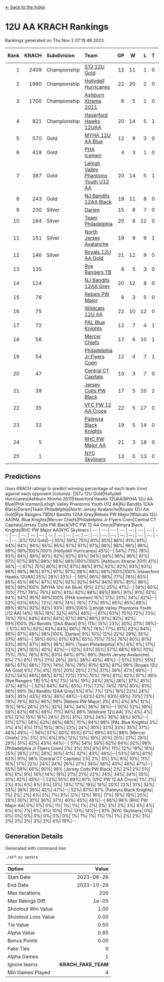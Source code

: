 [<- back to the index](readme.md)
# 12U AA KRACH Rankings
Rankings generated on Thu Nov  2 07:15:48 2023.

Rank|KRACH|Subdivision|Team|GP|W|L|T|OTW|OTL|SoS|Exp Wins|Win Diff
---:|---:|:---|:---|---:|---:|---:|---:|---:|---:|---:|---:|---:
1|2409|Championship|[STJ 12U Gold](https://gamesheetstats.com/seasons/3659/teams/141122/schedule)|12|11|1|0|1|0|266|11.8|-0.0
2|1980|Championship|[Hollydell Hurricanes](https://gamesheetstats.com/seasons/3659/teams/141133/schedule)|22|20|2|0|4|0|252|20.8|-0.0
3|1700|Championship|[Ashburn Xtreme 2011](https://gamesheetstats.com/seasons/3659/teams/141121/schedule)|6|5|1|0|0|0|454|5.8|-0.0
4|821|Championship|[Haverford Hawks 12UAA](https://gamesheetstats.com/seasons/3659/teams/141127/schedule)|20|14|5|1|0|2|637|15.3|-0.0
5|570|Gold|[MYHA 12U AA Blue](https://gamesheetstats.com/seasons/3659/teams/141123/schedule)|12|9|3|0|1|1|316|9.8|-0.0
6|419|Gold|[PHA Icemen](https://gamesheetstats.com/seasons/3659/teams/141145/schedule)|4|3|1|0|0|0|152|3.9|0.0
7|387|Gold|[Lehigh Valley Phantoms Youth U12 AA](https://gamesheetstats.com/seasons/3659/teams/141129/schedule)|20|14|5|1|0|0|305|15.4|0.0
8|243|Gold|[NJ Bandits 12AA Black](https://gamesheetstats.com/seasons/3659/teams/141126/schedule)|19|11|8|0|0|1|457|11.9|0.0
9|230|Silver|[Darien](https://gamesheetstats.com/seasons/3659/teams/141125/schedule)|15|8|7|0|1|1|446|8.9|0.0
10|164|Silver|[Team Philadelphia](https://gamesheetstats.com/seasons/3659/teams/141128/schedule)|20|8|12|0|2|2|663|8.9|0.0
11|151|Silver|[North Jersey Avalanche](https://gamesheetstats.com/seasons/3659/teams/141137/schedule)|19|9|9|1|1|2|293|10.4|0.0
12|146|Silver|[Royals 12U AA Gold](https://gamesheetstats.com/seasons/3659/teams/141142/schedule)|21|12|9|0|2|0|325|12.9|0.0
13|135||[Rye Rangers TB](https://gamesheetstats.com/seasons/3659/teams/141140/schedule)|8|5|3|0|0|1|86|5.9|0.0
14|124||[NJ Bandits 12AA Grey](https://gamesheetstats.com/seasons/3659/teams/141134/schedule)|20|12|8|0|1|1|192|12.9|0.0
15|76||[Rebels PW Major](https://gamesheetstats.com/seasons/3659/teams/141138/schedule)|8|3|5|0|0|0|137|3.9|0.0
16|75||[Wildcats 12U AA](https://gamesheetstats.com/seasons/3659/teams/141136/schedule)|22|10|12|0|0|0|372|10.9|0.0
17|72||[PAL Blue Knights](https://gamesheetstats.com/seasons/3659/teams/141139/schedule)|12|7|4|1|0|0|61|8.4|0.0
18|56||[Mercer Chiefs](https://gamesheetstats.com/seasons/3659/teams/141135/schedule)|17|6|10|1|1|1|372|7.4|0.0
19|54||[Philadelphia Jr Flyers Coen](https://gamesheetstats.com/seasons/3659/teams/141143/schedule)|12|4|7|1|0|0|332|5.4|0.0
20|47||[Central CT Capitals](https://gamesheetstats.com/seasons/3659/teams/141124/schedule)|10|3|7|0|0|2|330|3.9|0.0
21|39||[Jersey Colts PW Black](https://gamesheetstats.com/seasons/3659/teams/141141/schedule)|17|5|10|2|0|0|156|6.9|0.0
22|35||[VFC PW 12 AA Croce](https://gamesheetstats.com/seasons/3659/teams/141131/schedule)|22|5|17|0|1|1|632|5.9|0.0
23|32||[Palmyra Black Knights](https://gamesheetstats.com/seasons/3659/teams/141130/schedule)|19|5|14|0|1|1|512|5.9|0.0
24|5||[RHC PW Major AA](https://gamesheetstats.com/seasons/3659/teams/141132/schedule)|21|3|18|0|0|0|181|3.9|0.0
25|1||[NYC Skyliners](https://gamesheetstats.com/seasons/3659/teams/141144/schedule)|13|0|13|0|0|0|129|0.9|0.0

## Predictions
Uses KRACH ratings to predict winning percentage of each team (row) against each opponent (column).
||STJ 12U Gold|Hollydell Hurricanes|Ashburn Xtreme 2011|Haverford Hawks 12UAA|MYHA 12U AA Blue|PHA Icemen|Lehigh Valley Phantoms Youth U12 AA|NJ Bandits 12AA Black|Darien|Team Philadelphia|North Jersey Avalanche|Royals 12U AA Gold|Rye Rangers TB|NJ Bandits 12AA Grey|Rebels PW Major|Wildcats 12U AA|PAL Blue Knights|Mercer Chiefs|Philadelphia Jr Flyers Coen|Central CT Capitals|Jersey Colts PW Black|VFC PW 12 AA Croce|Palmyra Black Knights|RHC PW Major AA|NYC Skyliners
| --: | --: | --: | --: | --: | --: | --: | --: | --: | --: | --: | --: | --: | --: | --: | --: | --: | --: | --: | --: | --: | --: | --: | --: | --: | --: 
|STJ 12U Gold|--| 55%| 59%| 75%| 81%| 85%| 86%| 91%| 91%| 94%| 94%| 94%| 95%| 95%| 97%| 97%| 97%| 98%| 98%| 98%| 98%| 99%| 99%|100%|100%
|Hollydell Hurricanes| 45%|--| 54%| 71%| 78%| 83%| 84%| 89%| 90%| 92%| 93%| 93%| 94%| 94%| 96%| 96%| 97%| 97%| 97%| 98%| 98%| 98%| 98%|100%|100%
|Ashburn Xtreme 2011| 41%| 46%|--| 67%| 75%| 80%| 81%| 87%| 88%| 91%| 92%| 92%| 93%| 93%| 96%| 96%| 96%| 97%| 97%| 97%| 98%| 98%| 98%|100%|100%
|Haverford Hawks 12UAA| 25%| 29%| 33%|--| 59%| 66%| 68%| 77%| 78%| 83%| 85%| 85%| 86%| 87%| 92%| 92%| 92%| 94%| 94%| 95%| 95%| 96%| 96%| 99%|100%
|MYHA 12U AA Blue| 19%| 22%| 25%| 41%|--| 58%| 60%| 70%| 71%| 78%| 79%| 80%| 81%| 82%| 88%| 88%| 89%| 91%| 91%| 92%| 94%| 94%| 95%| 99%|100%
|PHA Icemen| 15%| 17%| 20%| 34%| 42%|--| 52%| 63%| 65%| 72%| 74%| 74%| 76%| 77%| 85%| 85%| 85%| 88%| 89%| 90%| 92%| 92%| 93%| 99%|100%
|Lehigh Valley Phantoms Youth U12 AA| 14%| 16%| 19%| 32%| 40%| 48%|--| 61%| 63%| 70%| 72%| 73%| 74%| 76%| 84%| 84%| 84%| 87%| 88%| 89%| 91%| 92%| 92%| 99%|100%
|NJ Bandits 12AA Black|  9%| 11%| 13%| 23%| 30%| 37%| 39%|--| 51%| 60%| 62%| 63%| 64%| 66%| 76%| 76%| 77%| 81%| 82%| 84%| 86%| 87%| 88%| 98%|100%
|Darien|  9%| 10%| 12%| 22%| 29%| 35%| 37%| 49%|--| 58%| 60%| 61%| 63%| 65%| 75%| 75%| 76%| 80%| 81%| 83%| 86%| 87%| 88%| 98%| 99%
|Team Philadelphia|  6%|  8%|  9%| 17%| 22%| 28%| 30%| 40%| 42%|--| 52%| 53%| 55%| 57%| 68%| 69%| 70%| 75%| 75%| 78%| 81%| 83%| 84%| 97%| 99%
|North Jersey Avalanche|  6%|  7%|  8%| 15%| 21%| 26%| 28%| 38%| 40%| 48%|--| 51%| 53%| 55%| 66%| 67%| 68%| 73%| 74%| 76%| 79%| 81%| 83%| 97%| 99%
|Royals 12U AA Gold|  6%|  7%|  8%| 15%| 20%| 26%| 27%| 37%| 39%| 47%| 49%|--| 52%| 54%| 66%| 66%| 67%| 72%| 73%| 76%| 79%| 81%| 82%| 97%| 99%
|Rye Rangers TB|  5%|  6%|  7%| 14%| 19%| 24%| 26%| 36%| 37%| 45%| 47%| 48%|--| 52%| 64%| 64%| 65%| 71%| 72%| 74%| 78%| 80%| 81%| 96%| 99%
|NJ Bandits 12AA Grey|  5%|  6%|  7%| 13%| 18%| 23%| 24%| 34%| 35%| 43%| 45%| 46%| 48%|--| 62%| 62%| 63%| 69%| 70%| 73%| 76%| 78%| 80%| 96%| 99%
|Rebels PW Major|  3%|  4%|  4%|  8%| 12%| 15%| 16%| 24%| 25%| 32%| 34%| 34%| 36%| 38%|--| 50%| 52%| 58%| 59%| 62%| 66%| 69%| 71%| 94%| 98%
|Wildcats 12U AA|  3%|  4%|  4%|  8%| 12%| 15%| 16%| 24%| 25%| 31%| 33%| 34%| 36%| 38%| 50%|--| 51%| 57%| 58%| 62%| 66%| 68%| 70%| 94%| 98%
|PAL Blue Knights|  3%|  3%|  4%|  8%| 11%| 15%| 16%| 23%| 24%| 30%| 32%| 33%| 35%| 37%| 48%| 49%|--| 56%| 57%| 60%| 65%| 67%| 69%| 93%| 98%
|Mercer Chiefs|  2%|  3%|  3%|  6%|  9%| 12%| 13%| 19%| 20%| 25%| 27%| 28%| 29%| 31%| 42%| 43%| 44%|--| 51%| 54%| 59%| 62%| 64%| 92%| 98%
|Philadelphia Jr Flyers Coen|  2%|  3%|  3%|  6%|  9%| 11%| 12%| 18%| 19%| 25%| 26%| 27%| 28%| 30%| 41%| 42%| 43%| 49%|--| 53%| 58%| 61%| 63%| 91%| 98%
|Central CT Capitals|  2%|  2%|  3%|  5%|  8%| 10%| 11%| 16%| 17%| 22%| 24%| 24%| 26%| 27%| 38%| 38%| 40%| 46%| 47%|--| 55%| 58%| 60%| 90%| 98%
|Jersey Colts PW Black|  2%|  2%|  2%|  5%|  6%|  8%|  9%| 14%| 14%| 19%| 21%| 21%| 22%| 24%| 34%| 34%| 35%| 41%| 42%| 45%|--| 53%| 55%| 89%| 97%
|VFC PW 12 AA Croce|  1%|  2%|  2%|  4%|  6%|  8%|  8%| 13%| 13%| 17%| 19%| 19%| 20%| 22%| 31%| 32%| 33%| 38%| 39%| 42%| 47%|--| 52%| 87%| 97%
|Palmyra Black Knights|  1%|  2%|  2%|  4%|  5%|  7%|  8%| 12%| 12%| 16%| 17%| 18%| 19%| 20%| 29%| 30%| 31%| 36%| 37%| 40%| 45%| 48%|--| 86%| 96%
|RHC PW Major AA|  0%|  0%|  0%|  1%|  1%|  1%|  1%|  2%|  2%|  3%|  3%|  3%|  4%|  4%|  6%|  6%|  7%|  8%|  9%| 10%| 11%| 13%| 14%|--| 81%
|NYC Skyliners|  0%|  0%|  0%|  0%|  0%|  0%|  0%|  0%|  1%|  1%|  1%|  1%|  1%|  1%|  2%|  2%|  2%|  2%|  2%|  2%|  3%|  3%|  4%| 19%|--

## Generation Details

Generated with command line:
```
./ahf.py update
```

| Option | Value |
| :----- | ----: |
| Start Date | 2023-08-26 |
| End Date | 2023-10-29 |
| Max Iterations | 200 |
| Max Ratings Diff | 1e-05 |
| Shootout Win Value | 1.00 |
| Shootout Loss Value | 0.00 |
| Tie Value | 0.50 |
| Alpha Value | 0.85 |
| Bonus Points | 0.00 |
| Fake Ties | 0 |
| Alpha Games | 1 |
| Ignore teams | __KRACH_FAKE_TEAM__ |
| Min Games Played | 4 |

